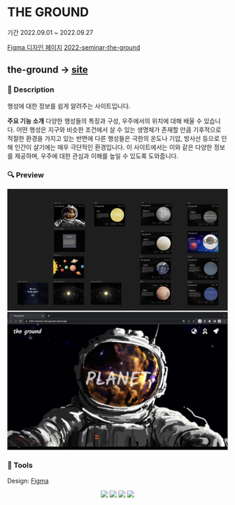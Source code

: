 # THE GROUND

기간 2022.09.01 ~ 2022.09.27

[Figma 디자인 페이지](https://www.figma.com/file/3wGLCIlRaSFP0nBMuJjzpy/pluto?node-id=0%3A3)
[2022-seminar-the-ground](https://2022-seminar-the-ground.vercel.app/) <br/>

## the-ground → [site](https://2022-seminar-the-ground.vercel.app/)

### 📝 Description

행성에 대한 정보를 쉽게 알려주는 사이트입니다.

**주요 기능 소개**
다양한 행성들의 특징과 구성, 우주에서의 위치에 대해 배울 수 있습니다. 어떤 행성은 지구와 비슷한 조건에서 살 수 있는 생명체가 존재할 만큼 기후적으로 적절한 환경을 가지고 있는 반면에 다른 행성들은 극한의 온도나 기압, 방사선 등으로 인해 인간이 살기에는 매우 극단적인 환경입니다. 이 사이트에서는 이와 같은 다양한 정보를 제공하며, 우주에 대한 관심과 이해를 높일 수 있도록 도와줍니다.

### 🔍 Preview

![figmaImg](./images/figmaImg.png)
![mainPage](./images/mainPage.png)

### **🧰 Tools**

Design: [Figma](https://www.figma.com/file/3wGLCIlRaSFP0nBMuJjzpy/pluto?node-id=0%3A3)

<p align="center">
  <img src="https://img.shields.io/badge/HTML-white?logo=html5"/>
  <img src= "https://img.shields.io/badge/CSS-blue?logo=css3"/>
  <img src="https://img.shields.io/badge/GitHub-100000?logo=github" />
  <img src= "https://img.shields.io/badge/Git-FF4500?logo=git&logoColor=white"/>
</p>
